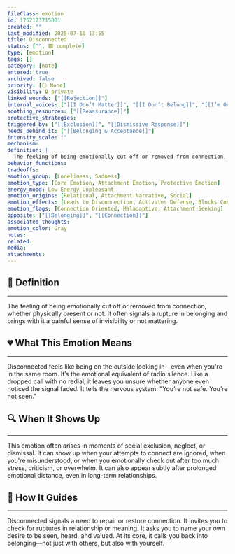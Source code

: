 ```yaml
---
fileClass: emotion
id: 1752173715801
created: ""
last_modified: 2025-07-10 13:55
title: Disconnected
status: ["", 🟩 complete]
type: [emotion]
tags: []
category: [note]
entered: true
archived: false
priority: [⚪ None]
visibility: 🔒 private
linked_wounds: ["[[Rejection]]"]
internal_voices: ["[[I Don’t Matter]]", "[[I Don’t Belong]]", "[[I’m Outside the Circle]]"]
soothing_resources: ["[[Reassurance]]"]
protective_strategies: 
triggered_by: ["[[Exclusion]]", "[[Dismissive Response]]"]
needs_behind_it: ["[[Belonging & Acceptance]]"]
intensity_scale: ""
mechanism: 
definition: |
  The feeling of being emotionally cut off or removed from connection, whether physically present or not. It often signals a rupture in belonging and brings with it a painful sense of invisibility or not mattering.
behavior_functions: 
tradeoffs: 
emotion_group: [Loneliness, Sadness]
emotion_type: [Core Emotion, Attachment Emotion, Protective Emotion]
energy_mood: Low Energy Unpleasant
emotion_origins: [Relational, Attachment Narrative, Social]
emotion_effects: [Leads to Disconnection, Activates Defense, Blocks Connection]
emotion_flags: [Connection Oriented, Maladaptive, Attachment Seeking]
opposite: ["[[Belonging]]", "[[Connection]]"]
associated_thoughts: 
emotion_color: Gray
notes: 
related: 
media: 
attachments: 
---
```

## 🧾 Definition
---
The feeling of being emotionally cut off or removed from connection, whether physically present or not. It often signals a rupture in belonging and brings with it a painful sense of invisibility or not mattering.

## 💔 What This Emotion Means
---
Disconnected feels like being on the outside looking in—even when you're in the same room. It’s the emotional equivalent of radio silence. Like a dropped call with no redial, it leaves you unsure whether anyone even noticed the signal faded. It tells the nervous system: "You’re not safe. You’re not seen."

## 🔍 When It Shows Up
---
This emotion often arises in moments of social exclusion, neglect, or dismissal. It can show up when your attempts to connect are ignored, when you're misunderstood, or when you emotionally check out after too much stress, criticism, or overwhelm. It can also appear subtly after prolonged emotional distance, even in long-term relationships.

## 🧭 How It Guides
---
Disconnected signals a need to repair or restore connection. It invites you to check for ruptures in relationship or meaning. It asks you to name your own desire to be seen, heard, and valued. At its core, it calls you back into belonging—not just with others, but also with yourself.
